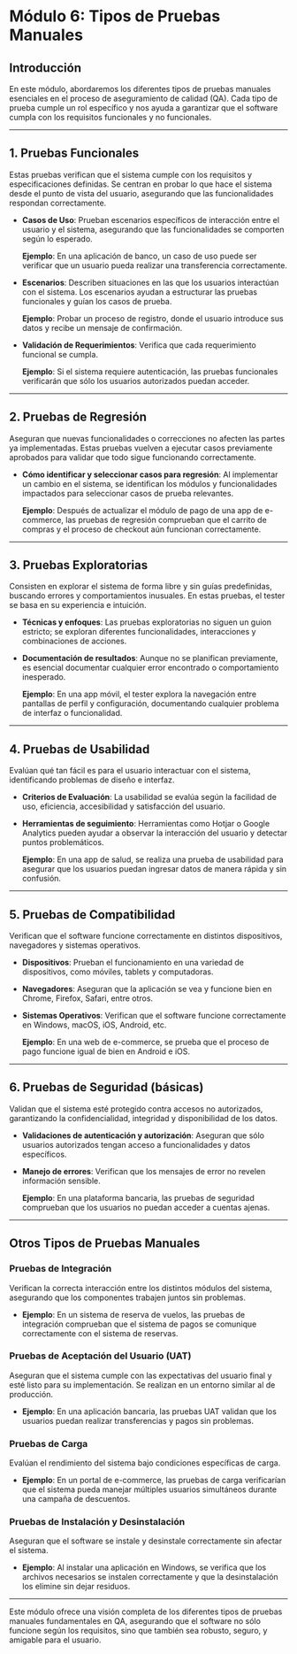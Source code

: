 # Módulo 6: Tipos de Pruebas Manuales

## Introducción
En este módulo, abordaremos los diferentes tipos de pruebas manuales esenciales en el proceso de aseguramiento de calidad (QA). Cada tipo de prueba cumple un rol específico y nos ayuda a garantizar que el software cumpla con los requisitos funcionales y no funcionales.

---

## 1. Pruebas Funcionales
Estas pruebas verifican que el sistema cumple con los requisitos y especificaciones definidas. Se centran en probar lo que hace el sistema desde el punto de vista del usuario, asegurando que las funcionalidades respondan correctamente.

- **Casos de Uso**: Prueban escenarios específicos de interacción entre el usuario y el sistema, asegurando que las funcionalidades se comporten según lo esperado.
  
  **Ejemplo**: En una aplicación de banco, un caso de uso puede ser verificar que un usuario pueda realizar una transferencia correctamente.

- **Escenarios**: Describen situaciones en las que los usuarios interactúan con el sistema. Los escenarios ayudan a estructurar las pruebas funcionales y guían los casos de prueba.

  **Ejemplo**: Probar un proceso de registro, donde el usuario introduce sus datos y recibe un mensaje de confirmación.

- **Validación de Requerimientos**: Verifica que cada requerimiento funcional se cumpla.

  **Ejemplo**: Si el sistema requiere autenticación, las pruebas funcionales verificarán que sólo los usuarios autorizados puedan acceder.

---

## 2. Pruebas de Regresión
Aseguran que nuevas funcionalidades o correcciones no afecten las partes ya implementadas. Estas pruebas vuelven a ejecutar casos previamente aprobados para validar que todo sigue funcionando correctamente.

- **Cómo identificar y seleccionar casos para regresión**: Al implementar un cambio en el sistema, se identifican los módulos y funcionalidades impactados para seleccionar casos de prueba relevantes.

  **Ejemplo**: Después de actualizar el módulo de pago de una app de e-commerce, las pruebas de regresión comprueban que el carrito de compras y el proceso de checkout aún funcionan correctamente.

---

## 3. Pruebas Exploratorias
Consisten en explorar el sistema de forma libre y sin guías predefinidas, buscando errores y comportamientos inusuales. En estas pruebas, el tester se basa en su experiencia e intuición.

- **Técnicas y enfoques**: Las pruebas exploratorias no siguen un guion estricto; se exploran diferentes funcionalidades, interacciones y combinaciones de acciones.

- **Documentación de resultados**: Aunque no se planifican previamente, es esencial documentar cualquier error encontrado o comportamiento inesperado.

  **Ejemplo**: En una app móvil, el tester explora la navegación entre pantallas de perfil y configuración, documentando cualquier problema de interfaz o funcionalidad.

---

## 4. Pruebas de Usabilidad
Evalúan qué tan fácil es para el usuario interactuar con el sistema, identificando problemas de diseño e interfaz.

- **Criterios de Evaluación**: La usabilidad se evalúa según la facilidad de uso, eficiencia, accesibilidad y satisfacción del usuario.

- **Herramientas de seguimiento**: Herramientas como Hotjar o Google Analytics pueden ayudar a observar la interacción del usuario y detectar puntos problemáticos.

  **Ejemplo**: En una app de salud, se realiza una prueba de usabilidad para asegurar que los usuarios puedan ingresar datos de manera rápida y sin confusión.

---

## 5. Pruebas de Compatibilidad
Verifican que el software funcione correctamente en distintos dispositivos, navegadores y sistemas operativos.

- **Dispositivos**: Prueban el funcionamiento en una variedad de dispositivos, como móviles, tablets y computadoras.

- **Navegadores**: Aseguran que la aplicación se vea y funcione bien en Chrome, Firefox, Safari, entre otros.

- **Sistemas Operativos**: Verifican que el software funcione correctamente en Windows, macOS, iOS, Android, etc.

  **Ejemplo**: En una web de e-commerce, se prueba que el proceso de pago funcione igual de bien en Android e iOS.

---

## 6. Pruebas de Seguridad (básicas)
Validan que el sistema esté protegido contra accesos no autorizados, garantizando la confidencialidad, integridad y disponibilidad de los datos.

- **Validaciones de autenticación y autorización**: Aseguran que sólo usuarios autorizados tengan acceso a funcionalidades y datos específicos.

- **Manejo de errores**: Verifican que los mensajes de error no revelen información sensible.

  **Ejemplo**: En una plataforma bancaria, las pruebas de seguridad comprueban que los usuarios no puedan acceder a cuentas ajenas.

---

## Otros Tipos de Pruebas Manuales

### Pruebas de Integración
Verifican la correcta interacción entre los distintos módulos del sistema, asegurando que los componentes trabajen juntos sin problemas.

- **Ejemplo**: En un sistema de reserva de vuelos, las pruebas de integración comprueban que el sistema de pagos se comunique correctamente con el sistema de reservas.

### Pruebas de Aceptación del Usuario (UAT)
Aseguran que el sistema cumple con las expectativas del usuario final y esté listo para su implementación. Se realizan en un entorno similar al de producción.

- **Ejemplo**: En una aplicación bancaria, las pruebas UAT validan que los usuarios puedan realizar transferencias y pagos sin problemas.

### Pruebas de Carga
Evalúan el rendimiento del sistema bajo condiciones específicas de carga.

- **Ejemplo**: En un portal de e-commerce, las pruebas de carga verificarían que el sistema pueda manejar múltiples usuarios simultáneos durante una campaña de descuentos.

### Pruebas de Instalación y Desinstalación
Aseguran que el software se instale y desinstale correctamente sin afectar el sistema.

- **Ejemplo**: Al instalar una aplicación en Windows, se verifica que los archivos necesarios se instalen correctamente y que la desinstalación los elimine sin dejar residuos.

---

Este módulo ofrece una visión completa de los diferentes tipos de pruebas manuales fundamentales en QA, asegurando que el software no sólo funcione según los requisitos, sino que también sea robusto, seguro, y amigable para el usuario.
